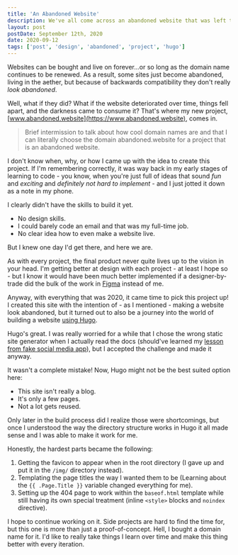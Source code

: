 ```yaml
---
title: 'An Abandoned Website'
description: We've all come across an abandoned website that was left to wither away and never be thought about again. Well, what if it actually looked that way too?
layout: post
postDate: September 12th, 2020
date: 2020-09-12
tags: ['post', 'design', 'abandoned', 'project', 'hugo']
---
```

Websites can be bought and live on forever...or so long as the domain name continues to be renewed. As a result, some sites just become abandoned, living in the aether, but because of backwards compatibility they don't really _look abandoned_.

Well, what if they did? What if the website deteriorated over time, things fell apart, and the darkness came to consume it? That's where my new project, [www.abandoned.website](https://www.abandoned.website), comes in.

> Brief intermission to talk about how cool domain names are and that I can literally choose the domain abandoned.website for a project that is an abandoned website.

I don't know when, why, or how I came up with the idea to create this project. If I'm remembering correctly, it was way back in my early stages of learning to code - you know, when you're just full of ideas that sound _fun_ and _exciting_ and _definitely not hard to implement_ - and I just jotted it down as a note in my phone.

I clearly didn't have the skills to build it yet.
- No design skills.
- I could barely code an email and that was my full-time job.
- No clear idea how to even make a website live.

But I knew one day I'd get there, and here we are.

As with every project, the final product never quite lives up to the vision in your head. I'm getting better at design with each project - at least I hope so - but I know it would have been much better implemented if a designer-by-trade did the bulk of the work in [Figma](https://www.figma.com) instead of me.

Anyway, with everything that was 2020, it came time to pick this project up! I created this site with the intention of - as I mentioned - making a website look abandoned, but it turned out to also be a journey into the world of building a website [using Hugo](https://gohugo.io/).

Hugo's great. I was really worried for a while that I chose the wrong static site generator when I actually read the docs (should've learned my [lesson from fake social media app](../not-social-media)), but I accepted the challenge and made it anyway.

It wasn't a complete mistake! Now, Hugo might not be the best suited option here:
- This site isn't really a blog.
- It's only a few pages.
- Not a lot gets reused.

Only later in the build process did I realize those were shortcomings, but once I understood the way the directory structure works in Hugo it all made sense and I was able to make it work for me.

Honestly, the hardest parts became the following:
1. Getting the favicon to appear when in the root directory (I gave up and put it in the `/img/` directory instead).
2. Templating the page titles the way I wanted them to be (Learning about the `{{ .Page.Title }}` variable changed everything for me).
3. Setting up the 404 page to work within the `baseof.html` template while still having its own special treatment (inline `<style>` blocks and `noindex` directive).

I hope to continue working on it. Side projects are hard to find the time for, but this one is more than just a proof-of-concept. Hell, I bought a domain name for it. I'd like to really take things I learn over time and make this thing better with every iteration.
